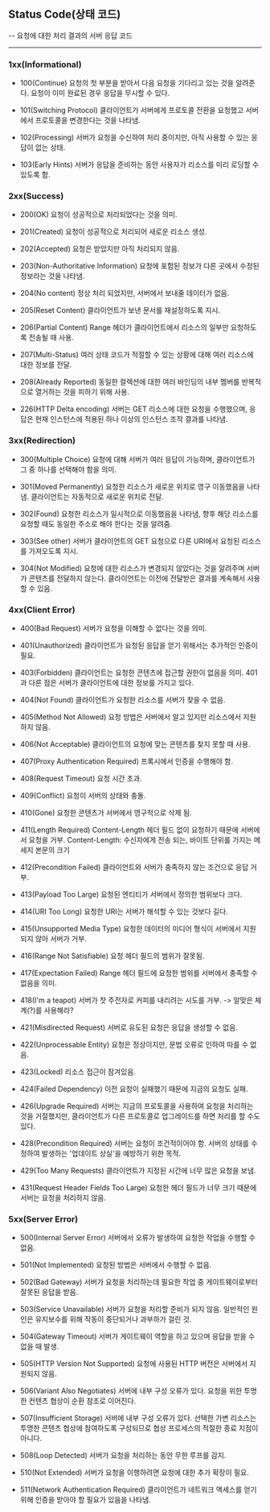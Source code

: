 ## Status Code(상태 코드)
-- 요청에 대한 처리 결과의 서버 응답 코드

---

### 1xx(Informational)
- 100(Continue)
요청의 첫 부분을 받아서 다음 요청을 기다리고 있는 것을 알려준다. 요청이 이미 완료된 경우 응답을 무시할 수 있다.

- 101(Switching Protocol)
클라이언트가 서버에게 프로토콜 전환을 요청했고 서버에서 프로토콜을 변경한다는 것을 나타냄.

- 102(Processing)
서버가 요청을 수신하여 처리 중이지만, 아직 사용할 수 있는 응답이 없는 상태.

- 103(Early Hints)
서버가 응답을 준비하는 동안 사용자가 리소스를 미리 로딩할 수 있도록 함.


### 2xx(Success)
- 200(OK)
요청이 성공적으로 처리되었다는 것을 의미.

- 201(Created)
요청이 성공적으로 처리되어 새로운 리소스 생성.

- 202(Accepted)
요청은 받았지만 아직 처리되지 않음.

- 203(Non-Authoritative Information)
요청에 포함된 정보가 다른 곳에서 수정된 정보라는 것을 나타냄.

- 204(No content)
정상 처리 되었지만, 서버에서 보내줄 데이터가 없음.

- 205(Reset Content)
클라이언트가 보낸 문서를 재설정하도록 지시.

- 206(Partial Content)
Range 헤더가 클라이언트에서 리소스의 일부만 요청하도록 전송될 때 사용.

- 207(Multi-Status)
여러 상태 코드가 적절할 수 있는 상황에 대해 여러 리소스에 대한 정보를 전달.

- 208(Already Reported)
동일한 컬렉션에 대한 여러 바인딩의 내부 멤버를 반복적으로 열거하는 것을 피하기 위해 사용.

- 226(HTTP Delta encoding)
서버는 GET 리소스에 대한 요청을 수행했으며, 응답은 현재 인스턴스에 적용된 하나 이상의 인스턴스 조작 결과를 나타냄.

### 3xx(Redirection)
- 300(Multiple Choice)
요청에 대해 서버가 여러 응답이 가능하며, 클라이언트가 그 중 하나를 선택해야 함을 의미.

- 301(Moved Permanently)
요청한 리소스가 새로운 위치로 영구 이동했음을 나타냄. 클라이언트는 자동적으로 새로운 위치로 전달.

- 302(Found)
요청한 리소스가 일시적으로 이동했음을 나타냄, 향후 해당 리소스를 요청할 때도 동일한 주소로 해야 한다는 것을 알려줌.

- 303(See other)
서버가 클라이언트의 GET 요청으로 다른 URI에서 요청된 리소스를 가져오도록 지시.

- 304(Not Modified)
요청에 대한 리소스가 변경되지 않았다는 것을 알려주며 서버가 콘텐츠를 전달하지 않는다. 클라이언트는 이전에 전달받은 결과를 계속해서 사용할 수 있음.
 

### 4xx(Client Error)
- 400(Bad Request)
서버가 요청을 이해할 수 없다는 것을 의미.

- 401(Unauthorized)
클라이언트가 요청된 응답을 얻기 위해서는 추가적인 인증이 필요.

- 403(Forbidden)
클라이언트는 요청한 콘텐츠에 접근할 권한이 없음을 의미. 401과 다른 점은 서버가 클라이언트에 대한 정보를 가지고 있다.

- 404(Not Found)
클라이언트가 요청한 리소스를 서버가 찾을 수 없음.

- 405(Method Not Allowed)
요청 방법은 서버에서 알고 있지만 리소스에서 지원하지 않음.

- 406(Not Acceptable)
클라이언트의 요청에 맞는 콘텐츠를 찾지 못할 때 사용.

- 407(Proxy Authentication Required)
프록시에서 인증을 수행해야 함.

- 408(Request Timeout)
요청 시간 초과.

- 409(Conflict)
요청이 서버의 상태와 충돌.

- 410(Gone)
요청한 콘텐츠가 서버에서 영구적으로 삭제 됨.

- 411(Length Required)
Content-Length 헤더 필드 없이 요청하기 때문에 서버에서 요청을 거부.
Content-Length: 수신자에게 전송 되는, 바이트 단위를 가지는 메세지 본문의 크기

- 412(Precondition Failed)
클라이언트와 서버가 충족하지 않는 조건으로 응답 거부.

- 413(Payload Too Large)
요청된 엔티티가 서버에서 정의한 범위보다 크다. 

- 414(URI Too Long)
요청한 URI는 서버가 해석할 수 있는 것보다 길다.

- 415(Unsupported Media Type)
요청한 데이터의 미디어 형식이 서버에서 지원되지 않아 서버가 거부. 

- 416(Range Not Satisfiable)
요청 헤더 필드의 범위가 잘못됨.

- 417(Expectation Failed)
Range 헤더 필드에 요청한 범위를 서버에서 충족할 수 없음을 의미.

- 418(I'm a teapot)
서버가 찻 주전자로 커피를 내리려는 시도를 거부.
-> 알맞은 체계(?)를 사용해라?

- 421(Misdirected Request)
서버로 유도된 요청은 응답을 생성할 수 없음.

- 422(Unprocessable Entity)
요청은 정상이지만, 문법 오류로 인하여 따를 수 없음.

- 423(Locked)
리소스 접근이 잠겨있음.

- 424(Failed Dependency)
이전 요청이 실패했기 때문에 지금의 요청도 실패.

- 426(Upgrade Required)
서버는 지금의 프로토콜을 사용하여 요청을 처리하는 것을 거절했지만, 클라이언트가 다른 프로토콜로 업그레이드를 하면 처리를 할 수도 있다.

- 428(Precondition Required)
서버는 요청이 조건적이어야 함. 서버의 상태를 수정하여 발생하는 '업데이트 상실'을 예방하기 위한 목적.

- 429(Too Many Requests)
클라이언트가 지정된 시간에 너무 많은 요청을 보냄.

- 431(Request Header Fields Too Large)
요청한 헤더 필드가 너무 크기 때문에 서버는 요청을 처리하지 않음.
 

### 5xx(Server Error)
- 500(Internal Server Error)
서버에서 오류가 발생하여 요청한 작업을 수행할 수 없음.

- 501(Not Implemented)
요청된 방법은 서버에서 수행할 수 없음.

- 502(Bad Gateway)
서버가 요청을 처리하는데 필요한 작업 중 게이트웨이로부터 잘못된 응답을 받음.

- 503(Service Unavailable)
서버가 요청을 처리할 준비가 되지 않음. 일반적인 원인은 유지보수를 위해 작동이 중단되거나 과부하가 걸린 것.

- 504(Gateway Timeout)
서버가 게이트웨이 역할을 하고 있으며 응답을 받을 수 없을 때 발생.

- 505(HTTP Version Not Supported)
요청에 사용된 HTTP 버전은 서버에서 지원되지 않음.

- 506(Variant Also Negotiates)
서버에 내부 구성 오류가 있다. 요청을 위한 투명한 컨텐츠 협상이 순환 참조로 이어진다.

- 507(Insufficient Storage)
서버에 내부 구성 오류가 있다. 선택한 가변 리소스는 투명한 콘텐츠 협상에 참여하도록 구성되므로 협상 프로세스의 적절한 종료 지점이 아니다.

- 508(Loop Detected)
서버가 요청을 처리하는 동안 무한 루프를 감지.

- 510(Not Extended)
서버가 요청을 이행하려면 요청에 대한 추가 확장이 필요.

- 511(Network Authentication Required)
클라이언트가 네트워크 액세스를 얻기 위해 인증을 받아야 할 필요가 있음을 나타냄.

